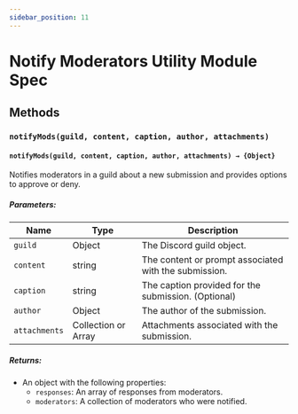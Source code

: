 ```yaml
---
sidebar_position: 11
---
```

Notify Moderators Utility Module Spec
=============================
## Methods

### `notifyMods(guild, content, caption, author, attachments)`

#### `notifyMods(guild, content, caption, author, attachments) → {Object}`

Notifies moderators in a guild about a new submission and provides options to approve or deny.

##### Parameters:

| Name          | Type      | Description                                      |
|---------------|-----------|--------------------------------------------------|
| `guild`       | Object    | The Discord guild object.                        |
| `content`     | string    | The content or prompt associated with the submission. |
| `caption`     | string    | The caption provided for the submission. (Optional) |
| `author`      | Object    | The author of the submission.                     |
| `attachments` | Collection or Array | Attachments associated with the submission. |

##### Returns:

- An object with the following properties:
  - `responses`: An array of responses from moderators.
  - `moderators`: A collection of moderators who were notified.

